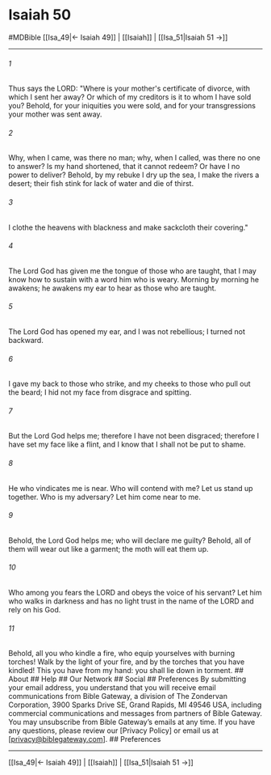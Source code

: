 # Isaiah 50
#MDBible
[[Isa_49|← Isaiah 49]] | [[Isaiah]] | [[Isa_51|Isaiah 51 →]]

***


###### 1 
Thus says the LORD: "Where is your mother's certificate of divorce, with which I sent her away? Or which of my creditors is it to whom I have sold you? Behold, for your iniquities you were sold, and for your transgressions your mother was sent away. 

###### 2 
Why, when I came, was there no man; why, when I called, was there no one to answer? Is my hand shortened, that it cannot redeem? Or have I no power to deliver? Behold, by my rebuke I dry up the sea, I make the rivers a desert; their fish stink for lack of water and die of thirst. 

###### 3 
I clothe the heavens with blackness and make sackcloth their covering." 

###### 4 
The Lord God has given me the tongue of those who are taught, that I may know how to sustain with a word him who is weary. Morning by morning he awakens; he awakens my ear to hear as those who are taught. 

###### 5 
The Lord God has opened my ear, and I was not rebellious; I turned not backward. 

###### 6 
I gave my back to those who strike, and my cheeks to those who pull out the beard; I hid not my face from disgrace and spitting. 

###### 7 
But the Lord God helps me; therefore I have not been disgraced; therefore I have set my face like a flint, and I know that I shall not be put to shame. 

###### 8 
He who vindicates me is near. Who will contend with me? Let us stand up together. Who is my adversary? Let him come near to me. 

###### 9 
Behold, the Lord God helps me; who will declare me guilty? Behold, all of them will wear out like a garment; the moth will eat them up. 

###### 10 
Who among you fears the LORD and obeys the voice of his servant? Let him who walks in darkness and has no light trust in the name of the LORD and rely on his God. 

###### 11 
Behold, all you who kindle a fire, who equip yourselves with burning torches! Walk by the light of your fire, and by the torches that you have kindled! This you have from my hand: you shall lie down in torment. ## About ## Help ## Our Network ## Social ## Preferences By submitting your email address, you understand that you will receive email communications from Bible Gateway, a division of The Zondervan Corporation, 3900 Sparks Drive SE, Grand Rapids, MI 49546 USA, including commercial communications and messages from partners of Bible Gateway. You may unsubscribe from Bible Gateway&rsquo;s emails at any time. If you have any questions, please review our [Privacy Policy] or email us at [privacy@biblegateway.com]. ## Preferences

***

[[Isa_49|← Isaiah 49]] | [[Isaiah]] | [[Isa_51|Isaiah 51 →]]
